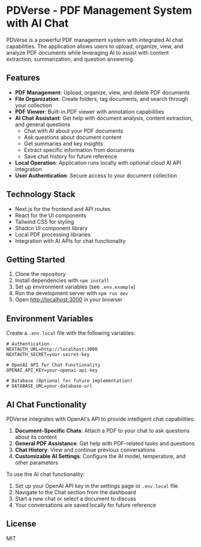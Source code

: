 # PDVerse - PDF Management System with AI Chat

PDVerse is a powerful PDF management system with integrated AI chat capabilities. The application allows users to upload, organize, view, and analyze PDF documents while leveraging AI to assist with content extraction, summarization, and question answering.

## Features

- **PDF Management**: Upload, organize, view, and delete PDF documents
- **File Organization**: Create folders, tag documents, and search through your collection
- **PDF Viewer**: Built-in PDF viewer with annotation capabilities
- **AI Chat Assistant**: Get help with document analysis, content extraction, and general questions
  - Chat with AI about your PDF documents
  - Ask questions about document content
  - Get summaries and key insights
  - Extract specific information from documents
  - Save chat history for future reference
- **Local Operation**: Application runs locally with optional cloud AI API integration
- **User Authentication**: Secure access to your document collection

## Technology Stack

- Next.js for the frontend and API routes
- React for the UI components
- Tailwind CSS for styling
- Shadcn UI component library
- Local PDF processing libraries
- Integration with AI APIs for chat functionality

## Getting Started

1. Clone the repository
2. Install dependencies with `npm install`
3. Set up environment variables (see `.env.example`)
4. Run the development server with `npm run dev`
5. Open [http://localhost:3000](http://localhost:3000) in your browser

## Environment Variables

Create a `.env.local` file with the following variables:

```
# Authentication
NEXTAUTH_URL=http://localhost:3000
NEXTAUTH_SECRET=your-secret-key

# OpenAI API for Chat Functionality
OPENAI_API_KEY=your-openai-api-key

# Database (Optional for future implementation)
# DATABASE_URL=your-database-url
```

## AI Chat Functionality

PDVerse integrates with OpenAI's API to provide intelligent chat capabilities:

1. **Document-Specific Chats**: Attach a PDF to your chat to ask questions about its content
2. **General PDF Assistance**: Get help with PDF-related tasks and questions
3. **Chat History**: View and continue previous conversations
4. **Customizable AI Settings**: Configure the AI model, temperature, and other parameters

To use the AI chat functionality:
1. Set up your OpenAI API key in the settings page or `.env.local` file
2. Navigate to the Chat section from the dashboard
3. Start a new chat or select a document to discuss
4. Your conversations are saved locally for future reference

## License

MIT
